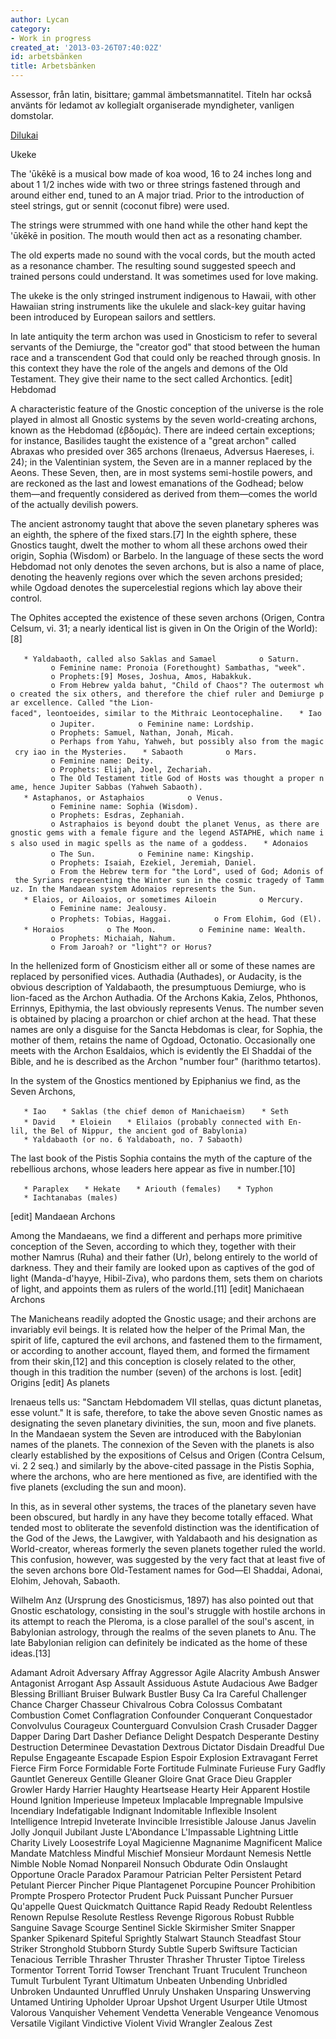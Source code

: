 ```yaml
---
author: Lycan
category:
- Work in progress
created_at: '2013-03-26T07:40:02Z'
id: arbetsbänken
title: Arbetsbänken
---
```

Assessor, från latin, bisittare; gammal ämbetsmannatitel. Titeln har också använts för ledamot av kollegialt organiserade myndigheter, vanligen domstolar.

[Dilukai]

Ukeke

The 'ūkēkē is a musical bow made of koa wood, 16 to 24 inches long and about 1 1/2 inches wide with two or three strings fastened through and around either end, tuned to an A major triad. Prior to the introduction of steel strings, gut or sennit (coconut fibre) were used.

The strings were strummed with one hand while the other hand kept the 'ūkēkē in position. The mouth would then act as a resonating chamber.

The old experts made no sound with the vocal cords, but the mouth acted as a resonance chamber. The resulting sound suggested speech and trained persons could understand. It was sometimes used for love making.

The ukeke is the only stringed instrument indigenous to Hawaii, with other Hawaiian string instruments like the ukulele and slack-key guitar having been introduced by European sailors and settlers.

In late antiquity the term archon was used in Gnosticism to refer to several servants of the Demiurge, the "creator god" that stood between the human race and a transcendent God that could only be reached through gnosis. In this context they have the role of the angels and demons of the Old Testament. They give their name to the sect called Archontics. \[edit\] Hebdomad

A characteristic feature of the Gnostic conception of the universe is the role played in almost all Gnostic systems by the seven world-creating archons, known as the Hebdomad (ἑβδομάς). There are indeed certain exceptions; for instance, Basilides taught the existence of a "great archon" called Abraxas who presided over 365 archons (Irenaeus, Adversus Haereses, i. 24); in the Valentinian system, the Seven are in a manner replaced by the Aeons. These Seven, then, are in most systems semi-hostile powers, and are reckoned as the last and lowest emanations of the Godhead; below them—and frequently considered as derived from them—comes the world of the actually devilish powers.

The ancient astronomy taught that above the seven planetary spheres was an eighth, the sphere of the fixed stars.\[7\] In the eighth sphere, these Gnostics taught, dwelt the mother to whom all these archons owed their origin, Sophia (Wisdom) or Barbelo. In the language of these sects the word Hebdomad not only denotes the seven archons, but is also a name of place, denoting the heavenly regions over which the seven archons presided; while Ogdoad denotes the supercelestial regions which lay above their control.

The Ophites accepted the existence of these seven archons (Origen, Contra Celsum, vi. 31; a nearly identical list is given in On the Origin of the World):\[8\]

`   * Yaldabaoth, called also Saklas and Samael`
`         o Saturn.`
`         o Feminine name: Pronoia (Forethought) Sambathas, "week".`
`         o Prophets:[9] Moses, Joshua, Amos, Habakkuk.`
`         o From Hebrew yalda bahut, "Child of Chaos"? The outermost who created the six others, and therefore the chief ruler and Demiurge par excellence. Called "the Lion-faced", leontoeides, similar to the Mithraic Leontocephaline.`
`   * Iao`
`         o Jupiter.`
`         o Feminine name: Lordship.`
`         o Prophets: Samuel, Nathan, Jonah, Micah.`
`         o Perhaps from Yahu, Yahweh, but possibly also from the magic cry iao in the Mysteries.`
`   * Sabaoth`
`         o Mars.`
`         o Feminine name: Deity.`
`         o Prophets: Elijah, Joel, Zechariah.`
`         o The Old Testament title God of Hosts was thought a proper name, hence Jupiter Sabbas (Yahweh Sabaoth).`
`   * Astaphanos, or Astaphaios`
`         o Venus.`
`         o Feminine name: Sophia (Wisdom).`
`         o Prophets: Esdras, Zephaniah.`
`         o Astraphaios is beyond doubt the planet Venus, as there are gnostic gems with a female figure and the legend ASTAPHE, which name is also used in magic spells as the name of a goddess.`
`   * Adonaios`
`         o The Sun.`
`         o Feminine name: Kingship.`
`         o Prophets: Isaiah, Ezekiel, Jeremiah, Daniel.`
`         o From the Hebrew term for "the Lord", used of God; Adonis of the Syrians representing the Winter sun in the cosmic tragedy of Tammuz. In the Mandaean system Adonaios represents the Sun.`
`   * Elaios, or Ailoaios, or sometimes Ailoein`
`         o Mercury.`
`         o Feminine name: Jealousy.`
`         o Prophets: Tobias, Haggai.`
`         o From Elohim, God (El).`
`   * Horaios`
`         o The Moon.`
`         o Feminine name: Wealth.`
`         o Prophets: Michaiah, Nahum.`
`         o From Jaroah? or "light"? or Horus?`

In the hellenized form of Gnosticism either all or some of these names are replaced by personified vices. Authadia (Authades), or Audacity, is the obvious description of Yaldabaoth, the presumptuous Demiurge, who is lion-faced as the Archon Authadia. Of the Archons Kakia, Zelos, Phthonos, Errinnys, Epithymia, the last obviously represents Venus. The number seven is obtained by placing a proarchon or chief archon at the head. That these names are only a disguise for the Sancta Hebdomas is clear, for Sophia, the mother of them, retains the name of Ogdoad, Octonatio. Occasionally one meets with the Archon Esaldaios, which is evidently the El Shaddai of the Bible, and he is described as the Archon "number four" (harithmo tetartos).

In the system of the Gnostics mentioned by Epiphanius we find, as the Seven Archons,

`   * Iao`
`   * Saklas (the chief demon of Manichaeism)`
`   * Seth`
`   * David`
`   * Eloiein`
`   * Elilaios (probably connected with En-lil, the Bel of Nippur, the ancient god of Babylonia)`
`   * Yaldabaoth (or no. 6 Yaldaboath, no. 7 Sabaoth)`

The last book of the Pistis Sophia contains the myth of the capture of the rebellious archons, whose leaders here appear as five in number.\[10\]

`   * Paraplex`
`   * Hekate`
`   * Ariouth (females)`
`   * Typhon`
`   * Iachtanabas (males)`

\[edit\] Mandaean Archons

Among the Mandaeans, we find a different and perhaps more primitive conception of the Seven, according to which they, together with their mother Namrus (Ruha) and their father (Ur), belong entirely to the world of darkness. They and their family are looked upon as captives of the god of light (Manda-d'hayye, Hibil-Ziva), who pardons them, sets them on chariots of light, and appoints them as rulers of the world.\[11\] \[edit\] Manichaean Archons

The Manicheans readily adopted the Gnostic usage; and their archons are invariably evil beings. It is related how the helper of the Primal Man, the spirit of life, captured the evil archons, and fastened them to the firmament, or according to another account, flayed them, and formed the firmament from their skin,\[12\] and this conception is closely related to the other, though in this tradition the number (seven) of the archons is lost. \[edit\] Origins \[edit\] As planets

Irenaeus tells us: "Sanctam Hebdomadem VII stellas, quas dictunt planetas, esse volunt." It is safe, therefore, to take the above seven Gnostic names as designating the seven planetary divinities, the sun, moon and five planets. In the Mandaean system the Seven are introduced with the Babylonian names of the planets. The connexion of the Seven with the planets is also clearly established by the expositions of Celsus and Origen (Contra Celsum, vi. 2 2 seq.) and similarly by the above-cited passage in the Pistis Sophia, where the archons, who are here mentioned as five, are identified with the five planets (excluding the sun and moon).

In this, as in several other systems, the traces of the planetary seven have been obscured, but hardly in any have they become totally effaced. What tended most to obliterate the sevenfold distinction was the identification of the God of the Jews, the Lawgiver, with Yaldabaoth and his designation as World-creator, whereas formerly the seven planets together ruled the world. This confusion, however, was suggested by the very fact that at least five of the seven archons bore Old-Testament names for God—El Shaddai, Adonai, Elohim, Jehovah, Sabaoth.

Wilhelm Anz (Ursprung des Gnosticismus, 1897) has also pointed out that Gnostic eschatology, consisting in the soul's struggle with hostile archons in its attempt to reach the Pleroma, is a close parallel of the soul's ascent, in Babylonian astrology, through the realms of the seven planets to Anu. The late Babylonian religion can definitely be indicated as the home of these ideas.\[13\]

Adamant Adroit Adversary Affray Aggressor Agile Alacrity Ambush Answer Antagonist Arrogant Asp Assault Assiduous Astute Audacious Awe Badger Blessing Brilliant Bruiser Bulwark Bustler Busy Ca Ira Careful Challenger Chance Charger Chasseur Chivalrous Cobra Colossus Combatant Combustion Comet Conflagration Confounder Conquerant Conquestador Convolvulus Courageux Counterguard Convulsion Crash Crusader Dagger Dapper Daring Dart Dasher Defiance Delight Despatch Desperante Destiny Destruction Determinee Devastation Dextrous Dictator Disdain Dreadful Due Repulse Engageante Escapade Espion Espoir Explosion Extravagant Ferret Fierce Firm Force Formidable Forte Fortitude Fulminate Furieuse Fury Gadfly Gauntlet Genereux Gentille Gleaner Gloire Gnat Grace Dieu Grappler Growler Hardy Harrier Haughty Heartsease Hearty Heir Apparent Hostile Hound Ignition Imperieuse Impeteux Implacable Impregnable Impulsive Incendiary Indefatigable Indignant Indomitable Inflexible Insolent Intelligence Intrepid Inveterate Invincible Irresistible Jalouse Janus Javelin Jolly Jonquil Jubilant Juste L'Abondance L'Impassable Lightning Little Charity Lively Loosestrife Loyal Magicienne Magnanime Magnificent Malice Mandate Matchless Mindful Mischief Monsieur Mordaunt Nemesis Nettle Nimble Noble Nomad Nonpareil Nonsuch Obdurate Odin Onslaught Opportune Oracle Paradox Paramour Patrician Pelter Persistent Petard Petulant Piercer Pincher Pique Plantagenet Porcupine Pouncer Prohibition Prompte Prospero Protector Prudent Puck Puissant Puncher Pursuer Qu'appelle Quest Quickmatch Quittance Rapid Ready Redoubt Relentless Renown Repulse Resolute Restless Revenge Rigorous Robust Rubble Sanguine Savage Scourge Sentinel Sickle Skirmisher Smiter Snapper Spanker Spikenard Spiteful Sprightly Stalwart Staunch Steadfast Stour Striker Stronghold Stubborn Sturdy Subtle Superb Swiftsure Tactician Tenacious Terrible Thrasher Thruster Thrasher Thruster Tiptoe Tireless Tormentor Torrent Torrid Towser Trenchant Truant Truculent Truncheon Tumult Turbulent Tyrant Ultimatum Unbeaten Unbending Unbridled Unbroken Undaunted Unruffled Unruly Unshaken Unsparing Unswerving Untamed Untiring Upholder Uproar Upshot Urgent Usurper Utile Utmost Valorous Vanquisher Vehement Vendetta Venerable Vengeance Venomous Versatile Vigilant Vindictive Violent Vivid Wrangler Zealous Zest

  [Dilukai]: http://en.wikipedia.org/wiki/Dilukai